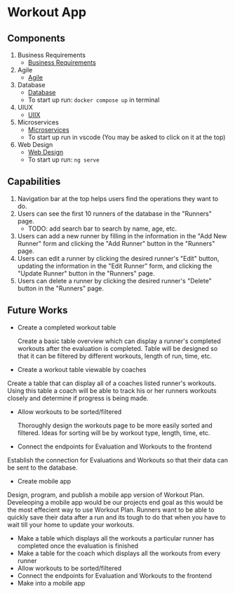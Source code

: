 # Workout App


## Components

1. Business Requirements
    * [Business Requirements](https://github.com/WSU-kduncan/cs3900-workoutplan/tree/main/BusinessRequirements)
2. Agile
    * [Agile](https://github.com/WSU-kduncan/cs3900-workoutplan/tree/main/agile)
3. Database
    * [Database](https://github.com/WSU-kduncan/cs3900-workoutplan/tree/main/db)
    * To start up run: `docker compose up` in terminal
4. UIUX
    * [UIIX](https://github.com/WSU-kduncan/cs3900-workoutplan/tree/main/uiux)
5. Microservices
    * [Microservices](https://github.com/WSU-kduncan/cs3900-workoutplan/tree/main/microservices)
    * To start up run in vscode (You may be asked to click on it at the top)
6. Web Design
    * [Web Design](https://github.com/WSU-kduncan/cs3900-workoutplan/tree/main/webdesign)
    * To start up run: `ng serve`


## Capabilities
1. Navigation bar at the top helps users find the operations they want to do.
2. Users can see the first 10 runners of the database in the "Runners" page.
    * TODO: add search bar to search by name, age, etc.
3. Users can add a new runner by filling in the information in the "Add New Runner" form and clicking the "Add Runner" button in the "Runners" page.
4. Users can edit a runner by clicking the desired runner's "Edit" button, updating the information in the "Edit Runner" form, and clicking the "Update Runner" button in the "Runners" page.
5. Users can delete a runner by clicking the desired runner's "Delete" button in the "Runners" page.

## Future Works
 * Create a completed workout table
   
   Create a basic table overview which can display a runner's completed workouts after the evaluation is completed. Table will be designed so that it can be filtered by different workouts, length of run, time, etc.

 * Create a workout table viewable by coaches
   
  Create a table that can display all of a coaches listed runner's workouts. Using this table a coach will be able to track his or her runners workouts closely and determine if progress is being made.

* Allow workouts to be sorted/filtered

  Thoroughly design the workouts page to be more easily sorted and filtered. Ideas for sorting will be by workout type, length, time, etc.

* Connect the endpoints for Evaluation and Workouts to the frontend

 Establish the connection for Evaluations and Workouts so that their data can be sent to the database.

* Create mobile app

 Design, program, and publish a mobile app version of Workout Plan. Develeoping a mobile app would be our projects end goal as this would be the most effecient way to use Workout Plan. Runners want to be able to quickly save their data after a run and its tough to do that when you have to wait till your home to update your workouts.

 * Make a table which displays all the workouts a particular runner has completed once the evaluation is finished
 * Make a table for the coach which displays all the workouts from every runner
 * Allow workouts to be sorted/filtered
 * Connect the endpoints for Evaluation and Workouts to the frontend
 * Make into a mobile app

